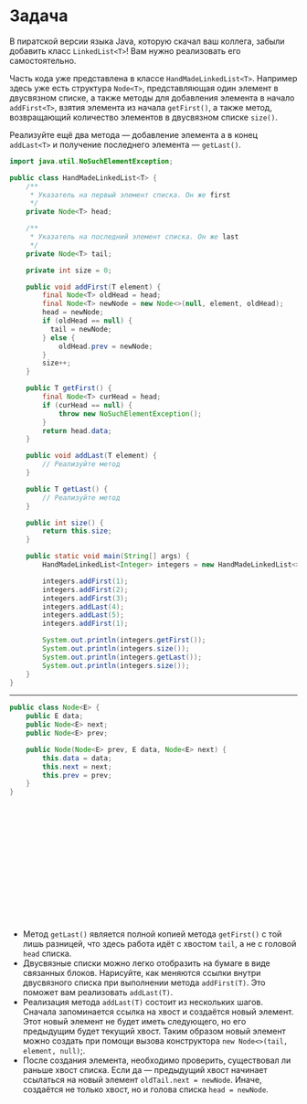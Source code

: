 # Задача

В пиратской версии языка Java, которую скачал ваш коллега, забыли добавить класс `LinkedList<T>`! Вам нужно реализовать
его самостоятельно.

Часть кода уже представлена в классе `HandMadeLinkedList<T>`. Например здесь уже есть структура `Node<T>`,
представляющая
один элемент в двусвязном списке, а также методы для добавления элемента в начало `addFirst<T>`, взятия элемента из
начала
`getFirst()`, а также метод, возвращающий количество элементов в двусвязном списке `size()`.

Реализуйте ещё два метода — добавление элемента а в конец `addLast<T>` и получение последнего элемента — `getLast()`.

```java
import java.util.NoSuchElementException;

public class HandMadeLinkedList<T> {
    /**
     * Указатель на первый элемент списка. Он же first
     */
    private Node<T> head;

    /**
     * Указатель на последний элемент списка. Он же last
     */
    private Node<T> tail;

    private int size = 0;

    public void addFirst(T element) {
        final Node<T> oldHead = head;
        final Node<T> newNode = new Node<>(null, element, oldHead);
        head = newNode;
        if (oldHead == null) {
          tail = newNode;
        } else {
            oldHead.prev = newNode;
        }
        size++;
    }

    public T getFirst() {
        final Node<T> curHead = head;
        if (curHead == null) {
            throw new NoSuchElementException();
        }
        return head.data;
    }

    public void addLast(T element) {
        // Реализуйте метод
    }

    public T getLast() {
        // Реализуйте метод
    }

    public int size() {
        return this.size;
    }

    public static void main(String[] args) {
        HandMadeLinkedList<Integer> integers = new HandMadeLinkedList<>();

        integers.addFirst(1);
        integers.addFirst(2);
        integers.addFirst(3);
        integers.addLast(4);
        integers.addLast(5);
        integers.addFirst(1);

        System.out.println(integers.getFirst());
        System.out.println(integers.size());
        System.out.println(integers.getLast());
        System.out.println(integers.size());
    }
}
```

---

```java
public class Node<E> {
    public E data;
    public Node<E> next;
    public Node<E> prev;

    public Node(Node<E> prev, E data, Node<E> next) {
        this.data = data;
        this.next = next;
        this.prev = prev;
    }
}
```

<br><br><br><br><br><br><br><br><br><br><br><br>

- Метод `getLast()` является полной копией метода `getFirst()` с той лишь разницей, что здесь работа идёт с
  хвостом `tail`, а не с головой `head` списка.
- Двусвязные списки можно легко отобразить на бумаге в виде связанных блоков. Нарисуйте, как меняются ссылки внутри
  двусвязного списка при выполнении метода `addFirst(T)`. Это поможет вам реализовать `addLast(T)`.
- Реализация метода `addLast(T)` состоит из нескольких шагов. Сначала запоминается ссылка на хвост и создаётся новый
  элемент. Этот новый элемент не будет иметь следующего, но его предыдущим будет текущий хвост. Таким образом новый
  элемент можно создать при помощи вызова конструктора `new Node<>(tail, element, null)`;.
- После создания элемента, необходимо проверить, существовал ли раньше хвост списка. Если да — предыдущий хвост начинает
  ссылаться на новый элемент `oldTail.next = newNode`. Иначе, создаётся не только хвост, но и голова
  списка `head = newNode`.